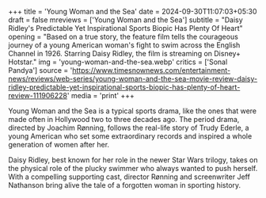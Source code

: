+++
title = 'Young Woman and the Sea'
date = 2024-09-30T11:07:03+05:30
draft = false
mreviews = ['Young Woman and the Sea']
subtitle = "Daisy Ridley's Predictable Yet Inspirational Sports Biopic Has Plenty Of Heart"
opening = "Based on a true story, the feature film tells the courageous journey of a young American woman's fight to swim across the English Channel in 1926. Starring Daisy Ridley, the film is streaming on Disney+ Hotstar."
img = 'young-woman-and-the-sea.webp'
critics = ['Sonal Pandya']
source = 'https://www.timesnownews.com/entertainment-news/reviews/web-series/young-woman-and-the-sea-movie-review-daisy-ridley-predictable-yet-inspirational-sports-biopic-has-plenty-of-heart-review-111906228'
media = 'print'
+++

Young Woman and the Sea is a typical sports drama, like the ones that were made often in Hollywood two to three decades ago. The period drama, directed by Joachim Rønning, follows the real-life story of Trudy Ederle, a young American who set some extraordinary records and inspired a whole generation of women after her.

Daisy Ridley, best known for her role in the newer Star Wars trilogy, takes on the physical role of the plucky swimmer who always wanted to push herself. With a compelling supporting cast, director Rønning and screenwriter Jeff Nathanson bring alive the tale of a forgotten woman in sporting history.
